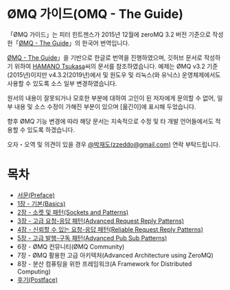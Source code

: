 ØMQ 가이드(OMQ - The Guide)
================

「ØMQ 가이드」는 피터 힌트젠스가 2015년 12월에 zeroMQ 3.2 버전 기준으로 작성한「[ØMQ - The Guide](http://zguide.zeromq.org/)」의 한국어 번역입니다.

[ØMQ - The Guide](http://zguide.zeromq.org/)」을 기반으로 한글로 번역을 진행하였으며, 깃허브 문서로 작성하기 위하여 [HAMANO Tsukasa](https://github.com/hamano)씨의 문서를 참조하였습니다.
예제는 ØMQ v3.2 기준(2015년)이지만 v4.3.2(2019년)에서 및 원도우 및 리눅스(와 유닉스) 운영체제에서도 사용할 수 있도록 소스 일부 변경하였습니다.

원서의 내용이 잘못되거나 모호한 부분에 대하여 고인이 된 저자에게 문의할 수 없어, 일부 내용 및 소스 수정이 가해진 부분이 있으며 [옮긴이]에 표시해 두었습니다.

향후 ØMQ 기능 변경에 따라 해당 문서는 지속적으로 수정 및 타 개발 언어들에서도 적용할 수 있도록 하겠습니다.

오자・오역 및 의견이 있을 경우 [@박재도(zzeddo@gmail.com)](https://www.facebook.com/zzeddo) 연락 부탁드립니다.


# 목차
* [서문(Preface)](preface.md)
* [1장 - 기본(Basics)](chapter1.md)
* [2장 - 소켓 및 패턴(Sockets and Patterns)](chapter2.md)
* [3장 - 고급 요청-응답 패턴(Advanced Request Reply Patterns)](chapter3.md)
* [4장 - 신뢰할 수 있는 요청-응답 패턴(Reliable Request Reply Patterns)](chapter4.md)
* [5장 - 고급 발행-구독 패턴(Advanced Pub Sub Patterns)](chapter5.md)
* 6장 - ØMQ 컨뮤니티(ØMQ Community)
* 7장 - ØMQ 활용한 고급 아키텍처(Advanced Architecture using ZeroMQ)
* 8장 - 분산 컴퓨팅을 위한 프레임워크(A Framework for Distributed Computing)
* [후기(Postface)](postface.md)
